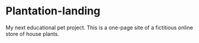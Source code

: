 # Plantation-landing
My next educational pet project. This is a one-page site of a fictitious online store of house plants.
